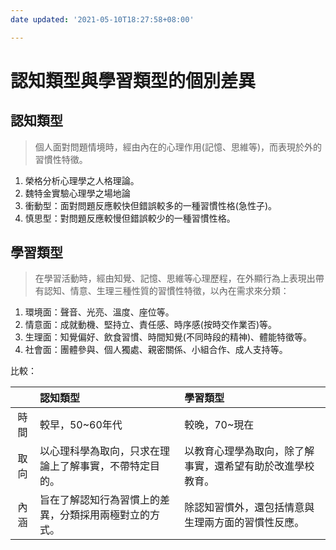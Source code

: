 ```yaml
---
date updated: '2021-05-10T18:27:58+08:00'

---
```


# 認知類型與學習類型的個別差異

## 認知類型

> 個人面對問題情境時，經由內在的心理作用(記憶、思維等)，而表現於外的習慣性特徵。

1.  榮格分析心理學之人格理論。
2.  魏特金實驗心理學之場地論
3.  衝動型：面對問題反應較快但錯誤較多的一種習慣性格(急性子)。
4.  慎思型：對問題反應較慢但錯誤較少的一種習慣性格。

## 學習類型

> 在學習活動時，經由知覺、記憶、思維等心理歷程，在外顯行為上表現出帶有認知、情意、生理三種性質的習慣性特徵，以內在需求來分類：

1.  環境面：聲音、光亮、溫度、座位等。
2.  情意面：成就動機、堅持立、責任感、時序感(按時交作業否)等。
3.  生理面：知覺偏好、飲食習慣、時間知覺(不同時段的精神)、體能特徵等。
4.  社會面：團體參與、個人獨處、親密關係、小組合作、成人支持等。

比較：

|     | 認知類型                        | 學習類型                          |
| :-: | :-------------------------- | :---------------------------- |
|  時間 | 較早，50~60年代                  | 較晚，70~現在                      |
|  取向 | 以心理科學為取向，只求在理論上了解事實，不帶特定目的。 | 以教育心理學為取向，除了解事實，還希望有助於改進學校教育。 |
|  內涵 | 旨在了解認知行為習慣上的差異，分類採用兩極對立的方式。 | 除認知習慣外，還包括情意與生理兩方面的習慣性反應。     |
